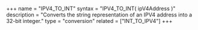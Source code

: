 +++
name = "IPV4_TO_INT"
syntax = "IPV4_TO_INT( ipV4Address <STRING> )"
description = "Converts the string representation of an IPV4 address into a 32-bit integer."
type = "conversion"
related = ["INT_TO_IPV4"]
+++

